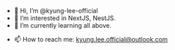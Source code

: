 - 👋 Hi, I’m @kyung-lee-official
- 👀 I’m interested in NextJS, NestJS.
- 🌱 I’m currently learning all above.
<!--- - 💞️ I’m looking to collaborate on indie game dev. --->
- 📫 How to reach me: kyung.lee.official@outlook.com

<!---
lee-kyung/lee-kyung is a ✨ special ✨ repository because its `README.md` (this file) appears on your GitHub profile.
You can click the Preview link to take a look at your changes.
--->
